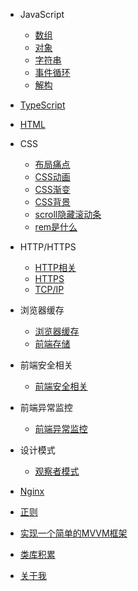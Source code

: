 * JavaScript
    * [数组](src/JavaScript/数组/数组)
    * [对象](src/JavaScript/对象/对象)
    * [字符串](src/JavaScript/字符串/字符串)
    * [事件循环](src/JavaScript/事件循环/事件循环)
    * [解构](src/JavaScript/解构/解构)
* [TypeScript](src/TypeScript/TypeScript)
* [HTML](src/HTML/HTML.md)
* CSS
    * [布局痛点](src/CSS/布局痛点)
    * [CSS动画](src/CSS/CSS动画)
    * [CSS渐变](src/CSS/CSS渐变)
    * [CSS背景](src/CSS/CSS背景)
    * [scroll隐藏滚动条](src/CSS/scroll隐藏滚动条)
    * [rem是什么](src/CSS/rem到底是什么)
* HTTP/HTTPS
    * [HTTP相关](src/http/http相关)
    * [HTTPS](src/HTTP/HTTPS)
    * [TCP/IP](src/HTTP/TCP_IP.md)



* 浏览器缓存
    * [浏览器缓存](src/浏览器缓存/浏览器缓存)
    * [前端存储](src/浏览器缓存/前端存储)

* 前端安全相关
    * [前端安全相关](src/前端安全相关/前端安全相关)

* 前端异常监控
    * [前端异常监控](src/前端异常监控/前端异常监控)

* 设计模式
    * [观察者模式](src/JavaScript/设计模式/观察者模式)

* [Nginx](src/Nginx/Nginx)

* [正则](src/正则/正则)

* [实现一个简单的MVVM框架](src/实现一个简单的MVVM框架/实现一个简单的MVVM框架)

* [类库积累](src/类库积累)

* [关于我](src/关于我)

